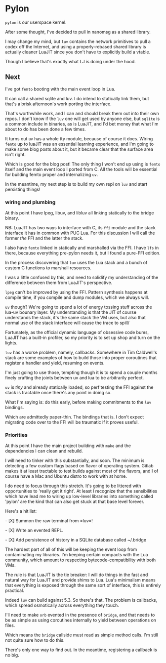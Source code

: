 # Pylon


`pylon` is our userspace kernel\.

After some thought, I've decided to pull in nanomsg as a shared library\.

I may change my mind, but `luv` contains the network primitives to pull a
codex off the Internet, and using a properly\-rebased shared library is
actually cleaner LuaJIT since you don't have to explicitly build a vtable\.

Though I believe that's exactly what LJ is doing under the hood\.


## Next

I've got `femto` booting with the main event loop in Lua\.

It can call a shared sqlite and luv\.  I do intend to statically link them,
but that's a brisk afternoon's work porting the interface\.

That's worthwhile work, and I can and should break them out into their own
repos\.  I don't know if the `luv` one will get used by anyone else, but
`sqlite` is a common include in binaries, as is LuaJIT, and I'd bet money
that what I'm about to do has been done a few times\.

It turns out `uv` has a whole tty module, because of course it does\.  Wiring
`femto` up to luaJIT was an essential learning experience, and I'm going to
make some blog posts about it, but it became clear that the surface area isn't
right\.

Which is good for the blog post\!  The only thing I won't end up using is
`femto` itself and the main event loop I ported from C\.  All the tools will
be essential for building femto proper and internalizing `uv`\.

In the meantime, my next step is to build my own repl on `luv` and start
persisting things\!


### wiring and plumbing

At this point I have lpeg, libuv, and libluv all linking statically to the
bridge binary\.

NB: LuaJIT has two ways to interface with C, its `ffi` module and the stack
interface it has in common with PUC Lua\.  For this discussion I will call the
former *the* FFI and the latter the stack\.

I also have `femto` linked in statically and marshalled via the FFI\. I have
`lfs` in there, because everything pre\-pylon needs it, but I found a pure\-FFI
edition\.

In the process discovering that `luv` uses the Lua stack and a bunch of custom
C functions to marshall resources\.

I was a little confused by this, and need to solidify my understanding of the
difference between them from LuaJIT's perspective\.

`lpeg` can't be improved by using the FFI\.  Pattern synthesis happens at
compile time, if you compile and dump modules, which we always will\.

`uv` though?  We're going to spend a lot of energy tossing stuff across the
lua\-uv bounary layer\.  My understanding is that the JIT of course understands
the stack, it's the same stack the VM uses, but also that normal use of the
stack interface will cause the trace to spill/

Fortunately, as the official dynamic language of obsessive code bums, LuaJIT
has a built\-in profiler, so my priority is to set up shop and turn on the
lights\.

`luv` has a worse problem, namely, callbacks\.  Somewhere in Tim Caldwell's
stack are some examples of how to build those into proper coroutines that
register a handler and yield, resuming on events\.

I'm just going to use those, tempting though it is to spend a couple months
finely crafting the joints between uv and lua to be arbitrarily perfect\.

`uv` is *tiny* and already statically loaded, so perf testing the FFI against
the stack is tractable once there's any point in doing so\.

What I'm saying is: do this early, before making commitments to the `luv`
bindings\.

Which are admittedly paper\-thin\.  The bindings that is\.  I don't expect
migrating code over to the FFI will be traumatic if it proves useful\.


### Priorities

At this point I have the main project building with `make` and the
dependencies I can clean and rebuild\.

I will need to tinker with this substantially, and soon\.  The minimum is
detecting a few custom flags based on flavor of operating system\.  Gitlab
makes it at least tractable to test builds against most of the flavors, and I
of course have a Mac and Ubuntu distro to work with at home\.

I do need to focus through this stretch\.  It's going to be littered with
opportunities to 'really get it right'\.  At least I recognize that the
sensibilities which have lead me to wiring up low\-level libraries into
something called 'pylon' are the kind that can also get stuck at that base
level forever\.

Here's a hit list:

\- \[X\]  Summon the raw terminal from =luv=\!

\- \[X\]  Write an evented REPL\.

\- \[X\]  Add persistence of history in a SQLite database called ~/\.bridge


The hardest part of all of this will be keeping the event loop from
contaminating my libraries\.  I'm keeping certain compacts with the Lua
community, which amount to respecting bytecode\-compatibility with both VMs\.

The rule is that LuaJIT is the tie breaker: I will do things in the fast and
natural way for LuaJIT and provide shims to Lua\.  Lua's minimalism means that
everything is exposed through the same sort of interface, this is entirely
practical\.

Indeed `luv` can build against 5\.3\.  So there's that\. The problem is
callbacks, which spread osmotically across everything they touch\.

I'll need to make `orb` evented in the presence of `bridge`, and that needs to
be as simple as using coroutines internally to yield between operations on
files\.

Which means the `bridge` callside must read as simple method calls\. I'm
still not quite sure how to do this\.

There's only one way to find out\. In the meantime, registering a callback is
no big\.